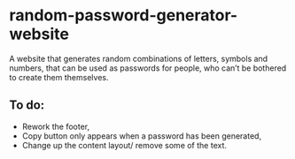 # random-password-generator-website
A website that generates random combinations of letters, symbols and numbers, that can be used as passwords for people, who can’t be bothered to create them themselves.


## To do:
- Rework the footer,
- Copy button only appears when a password has been generated,
- Change up the content layout/ remove some of the text.

